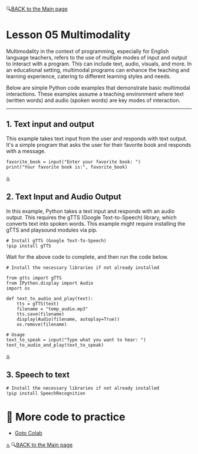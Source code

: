 🔍[BACK to the Main page](https://github.com/MK316/Coding4ET/blob/main/README.md)

# Lesson 05 Multimodality

Multimodality in the context of programming, especially for English language teachers, refers to the use of multiple modes of input and output to interact with a program. This can include text, audio, visuals, and more. In an educational setting, multimodal programs can enhance the teaching and learning experience, catering to different learning styles and needs.

Below are simple Python code examples that demonstrate basic multimodal interactions. These examples assume a teaching environment where text (written words) and audio (spoken words) are key modes of interaction.

---

## 1. Text input and output
This example takes text input from the user and responds with text output. It's a simple program that asks the user for their favorite book and responds with a message.

```
favorite_book = input("Enter your favorite book: ")
print("Your favorite book is:", favorite_book)
```


[🔝](#Lesson-05-Multimodality)


## 2. Text Input and Audio Output
In this example, Python takes a text input and responds with an audio output. This requires the gTTS (Google Text-to-Speech) library, which converts text into spoken words. This example might require installing the gTTS and playsound modules via pip.

```
# Install gTTS (Google Text-To-Speech)
!pip install gTTS
```

Wait for the above code to complete, and then run the code below.

```
# Install the necessary libraries if not already installed

from gtts import gTTS
from IPython.display import Audio
import os

def text_to_audio_and_play(text):
    tts = gTTS(text)
    filename = "temp_audio.mp3"
    tts.save(filename)
    display(Audio(filename, autoplay=True))
    os.remove(filename)

# Usage
text_to_speak = input("Type what you want to hear: ")
text_to_audio_and_play(text_to_speak)

```


[🔝](#Lesson-05-Multimodality)

## 3. Speech to text

```
# Install the necessary libraries if not already installed
!pip install SpeechRecognition

```

# 🌱 More code to practice

+ [Goto Colab](https://github.com/MK316/Coding4ET/blob/main/Multimodality_practice.ipynb)


[🔝](#Lesson-05-Multimodality)
🔍[BACK to the Main page](https://github.com/MK316/Coding4ET/blob/main/README.md)
